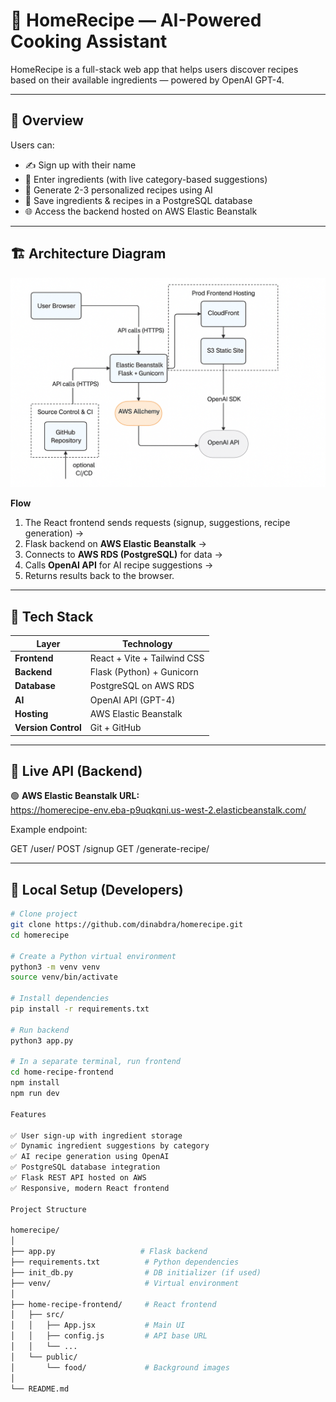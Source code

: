 # 🍳 HomeRecipe — AI-Powered Cooking Assistant

HomeRecipe is a full-stack web app that helps users discover recipes based on their available ingredients — powered by OpenAI GPT-4.

---

## 🧠 Overview

Users can:
- ✍️ Sign up with their name  
- 🥕 Enter ingredients (with live category-based suggestions)  
- 🤖 Generate 2-3 personalized recipes using AI  
- 💾 Save ingredients & recipes in a PostgreSQL database  
- 🌐 Access the backend hosted on AWS Elastic Beanstalk  

---

## 🏗️ Architecture Diagram
![Architecture](architecture.png)

**Flow**
1. The React frontend sends requests (signup, suggestions, recipe generation) →  
2. Flask backend on **AWS Elastic Beanstalk** →  
3. Connects to **AWS RDS (PostgreSQL)** for data →  
4. Calls **OpenAI API** for AI recipe suggestions →  
5. Returns results back to the browser.


---

## 🧰 Tech Stack

| Layer | Technology |
|-------|-------------|
| **Frontend** | React + Vite + Tailwind CSS |
| **Backend** | Flask (Python) + Gunicorn |
| **Database** | PostgreSQL on AWS RDS |
| **AI** | OpenAI API (GPT-4) |
| **Hosting** | AWS Elastic Beanstalk |
| **Version Control** | Git + GitHub |

---

## 🚀 Live API (Backend)

🟢 **AWS Elastic Beanstalk URL:**  
https://homerecipe-env.eba-p9uqkqni.us-west-2.elasticbeanstalk.com/

Example endpoint:

GET /user/<username>
POST /signup
GET /generate-recipe/<username>

---

## 🧩 Local Setup (Developers)

```bash
# Clone project
git clone https://github.com/dinabdra/homerecipe.git
cd homerecipe

# Create a Python virtual environment
python3 -m venv venv
source venv/bin/activate

# Install dependencies
pip install -r requirements.txt

# Run backend
python3 app.py

# In a separate terminal, run frontend
cd home-recipe-frontend
npm install
npm run dev

Features

✅ User sign-up with ingredient storage
✅ Dynamic ingredient suggestions by category
✅ AI recipe generation using OpenAI
✅ PostgreSQL database integration
✅ Flask REST API hosted on AWS
✅ Responsive, modern React frontend

Project Structure

homerecipe/
│
├── app.py                   # Flask backend
├── requirements.txt          # Python dependencies
├── init_db.py                # DB initializer (if used)
├── venv/                     # Virtual environment
│
├── home-recipe-frontend/     # React frontend
│   ├── src/
│   │   ├── App.jsx           # Main UI
│   │   ├── config.js         # API base URL
│   │   └── ...
│   └── public/
│       └── food/             # Background images
│
└── README.md
